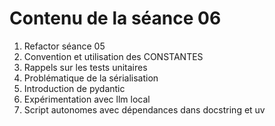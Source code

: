 # Contenu de la séance 06

1. Refactor séance 05
1. Convention et utilisation des CONSTANTES
1. Rappels sur les tests unitaires
1. Problématique de la sérialisation
1. Introduction de pydantic
1. Expérimentation avec llm local
1. Script autonomes avec dépendances dans docstring et uv

